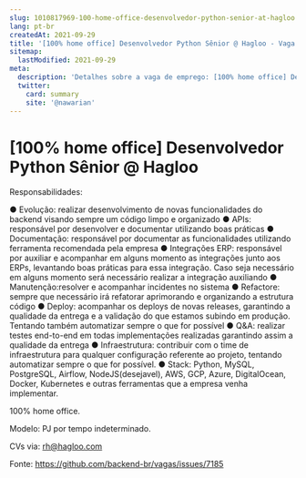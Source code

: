 ```yaml
---
slug: 1010817969-100-home-office-desenvolvedor-python-senior-at-hagloo
lang: pt-br
createdAt: 2021-09-29
title: '[100% home office] Desenvolvedor Python Sênior @ Hagloo - Vaga de Emprego'
sitemap:
  lastModified: 2021-09-29
meta:
  description: 'Detalhes sobre a vaga de emprego: [100% home office] Desenvolvedor Python Sênior @ Hagloo'
  twitter:
    card: summary
    site: '@nawarian'
---
```


# [100% home office] Desenvolvedor Python Sênior @ Hagloo

Responsabilidades:

●	Evolução: realizar desenvolvimento de novas funcionalidades do backend visando sempre um código limpo e organizado
●	APIs: responsável por desenvolver e documentar utilizando boas práticas
●	Documentação: responsável por documentar as funcionalidades utilizando ferramenta recomendada pela empresa
●	Integrações ERP: responsável por auxiliar e acompanhar em alguns momento as integrações junto aos ERPs, levantando boas práticas para essa integração. Caso seja necessário em alguns momento será necessário realizar a integração auxiliando
●	Manutenção:resolver e acompanhar incidentes no sistema
●	Refactore: sempre que necessário irá refatorar aprimorando e organizando a estrutura código
●	Deploy: acompanhar os deploys de novas releases, garantindo a qualidade da entrega e a validação do que estamos subindo em produção. Tentando também automatizar sempre o que for possível
●	Q&A: realizar testes end-to-end em todas implementações realizadas garantindo assim a qualidade da entrega
●	Infraestrutura: contribuir com o time de infraestrutura para qualquer configuração referente ao projeto, tentando automatizar sempre o que for possível.
●	Stack: Python, MySQL, PostgreSQL, Airflow, NodeJS(desejavel), AWS, GCP, Azure, DigitalOcean, Docker, Kubernetes e outras ferramentas que a empresa venha implementar.

100% home office.

Modelo: PJ por tempo indeterminado. 

CVs via: rh@hagloo.com

Fonte: https://github.com/backend-br/vagas/issues/7185